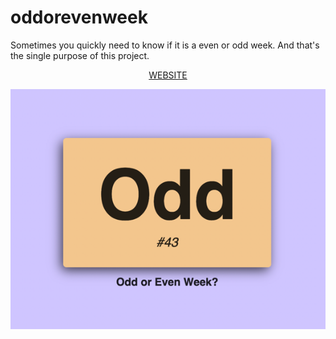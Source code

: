 # oddorevenweek

Sometimes you quickly need to know if it is a even or odd week. And that's the single purpose of this project.

<center>

[WEBSITE](https://lukaharambasic.github.io/oddorevenweek)

![Website preview from week #43 which is odd in 2021](preview.png)

</center>
